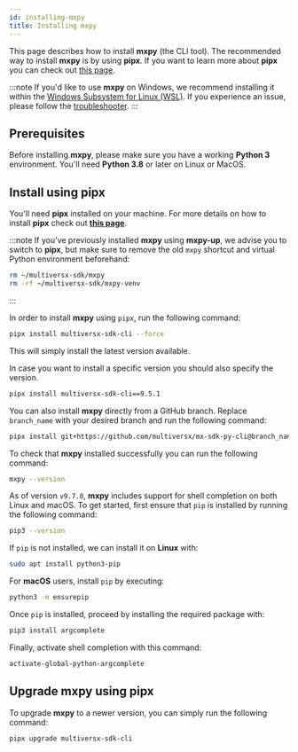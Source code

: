 ```yaml
---
id: installing-mxpy
title: Installing mxpy
---
```


[comment]: # (mx-abstract)

This page describes how to install **mxpy** (the CLI tool). The recommended way to install **mxpy** is by using **pipx**. If you want to learn more about **pipx** you can check out [this page](https://pipx.pypa.io/stable/#overview-what-is-pipx).

:::note
If you'd like to use **mxpy** on Windows, we recommend installing it within the [Windows Subsystem for Linux (WSL)](https://learn.microsoft.com/en-us/windows/wsl/install). If you experience an issue, please follow the [troubleshooter](/sdk-and-tools/troubleshooting/multiplatform).
:::

[comment]: # (mx-context-auto)

## **Prerequisites**

Before installing **mxpy**, please make sure you have a working **Python 3** environment. You'll need **Python 3.8** or later on Linux or MacOS.

[comment]: # (mx-context-auto)

## **Install using pipx**

You'll need **pipx** installed on your machine. For more details on how to install **pipx** check out [**this page**](https://pipx.pypa.io/stable/#install-pipx).

:::note
If you've previously installed **mxpy** using **mxpy-up**, we advise you to switch to **pipx**, but make sure to remove the old `mxpy` shortcut and virtual Python environment beforehand:

```sh
rm ~/multiversx-sdk/mxpy
rm -rf ~/multiversx-sdk/mxpy-venv
```

:::

In order to install **mxpy** using `pipx`, run the following command:

```sh
pipx install multiversx-sdk-cli --force
```

This will simply install the latest version available.

In case you want to install a specific version you should also specify the version.

```sh
pipx install multiversx-sdk-cli==9.5.1
```

You can also install **mxpy** directly from a GitHub branch. Replace `branch_name` with your desired branch and run the following command:

```sh
pipx install git+https://github.com/multiversx/mx-sdk-py-cli@branch_name
```

To check that **mxpy** installed successfully you can run the following command:

```sh
mxpy --version
```

As of version `v9.7.0`, **mxpy** includes support for shell completion on both Linux and macOS. To get started, first ensure that `pip` is installed by running the following command:

```sh
pip3 --version
```

If `pip` is not installed, we can install it on **Linux** with:

```sh
sudo apt install python3-pip
```

For **macOS** users, install `pip` by executing:

```sh
python3 -m ensurepip
```

Once `pip` is installed, proceed by installing the required package with:

```sh
pip3 install argcomplete
```

Finally, activate shell completion with this command:

```sh
activate-global-python-argcomplete
```

[comment]: # (mx-context-auto)

## **Upgrade mxpy using pipx**

To upgrade **mxpy** to a newer version, you can simply run the following command:

```sh
pipx upgrade multiversx-sdk-cli
```

